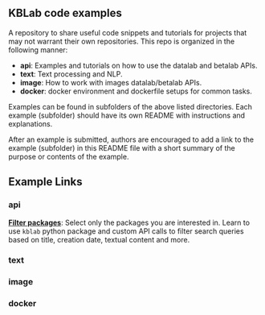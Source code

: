 ## KBLab code examples

A repository to share useful code snippets and tutorials for projects that may not warrant their own repositories. 
This repo is organized in the following manner:

- 	**api**: Examples and tutorials on how to use the datalab and betalab APIs.
-	**text**: Text processing and NLP. 
-	**image**: How to work with images datalab/betalab APIs.
-	**docker**: docker environment and dockerfile setups for common tasks. 

Examples can be found in subfolders of the above listed directories. Each example (subfolder) should have its own README with instructions and explanations.

After an example is submitted, authors are encouraged to add a link to the example (subfolder) in this README file with a short summary of the purpose or contents of the example. 

## Example Links

### api

[**Filter packages**](https://github.com/kb-labb/kblabb-examples/api/filter_packages): Select only the packages you are interested in. Learn to use `kblab` python package and custom API calls to filter search queries based on title, creation date, textual content and more. 

### text


### image



### docker 
